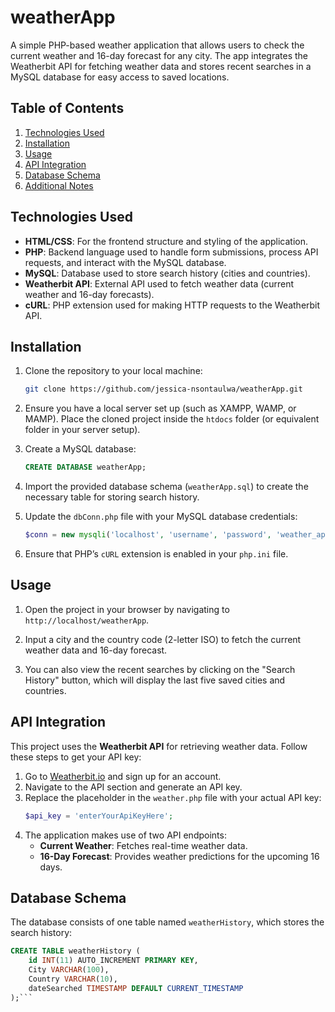 # weatherApp
A simple PHP-based weather application that allows users to check the current weather and 16-day forecast for any city. The app integrates the Weatherbit API for fetching weather data and stores recent searches in a MySQL database for easy access to saved locations.

## Table of Contents
1. [Technologies Used](#technologies-used)
2. [Installation](#installation)
3. [Usage](#usage)
4. [API Integration](#api-integration)
5. [Database Schema](#database-schema)
6. [Additional Notes](#additional-notes)

## Technologies Used

- **HTML/CSS**: For the frontend structure and styling of the application.
- **PHP**: Backend language used to handle form submissions, process API requests, and interact with the MySQL database.
- **MySQL**: Database used to store search history (cities and countries).
- **Weatherbit API**: External API used to fetch weather data (current weather and 16-day forecasts).
- **cURL**: PHP extension used for making HTTP requests to the Weatherbit API.

## Installation
1. Clone the repository to your local machine:
    ```bash
    git clone https://github.com/jessica-nsontaulwa/weatherApp.git
    ``` 
2. Ensure you have a local server set up (such as XAMPP, WAMP, or MAMP). Place the cloned project inside the `htdocs` folder (or equivalent folder in your server setup).

3. Create a MySQL database:
    ```sql
    CREATE DATABASE weatherApp;
    ```
4. Import the provided database schema (`weatherApp.sql`) to create the necessary table for storing search history.

5. Update the `dbConn.php` file with your MySQL database credentials:
    ```php
    $conn = new mysqli('localhost', 'username', 'password', 'weather_app');
    ```
6. Ensure that PHP’s `cURL` extension is enabled in your `php.ini` file.

## Usage

1. Open the project in your browser by navigating to `http://localhost/weatherApp`.

2. Input a city and the country code (2-letter ISO) to fetch the current weather data and 16-day forecast.

3. You can also view the recent searches by clicking on the "Search History" button, which will display the last five saved cities and countries.

## API Integration

This project uses the **Weatherbit API** for retrieving weather data. Follow these steps to get your API key:

1. Go to [Weatherbit.io](https://www.weatherbit.io/) and sign up for an account.
2. Navigate to the API section and generate an API key.
3. Replace the placeholder in the `weather.php` file with your actual API key:
    ```php
    $api_key = 'enterYourApiKeyHere';
    ```
4. The application makes use of two API endpoints:
    - **Current Weather**: Fetches real-time weather data.
    - **16-Day Forecast**: Provides weather predictions for the upcoming 16 days.
      
## Database Schema

The database consists of one table named `weatherHistory`, which stores the search history:
```sql
CREATE TABLE weatherHistory (
    id INT(11) AUTO_INCREMENT PRIMARY KEY,
    City VARCHAR(100),
    Country VARCHAR(10),
    dateSearched TIMESTAMP DEFAULT CURRENT_TIMESTAMP
);```











    
